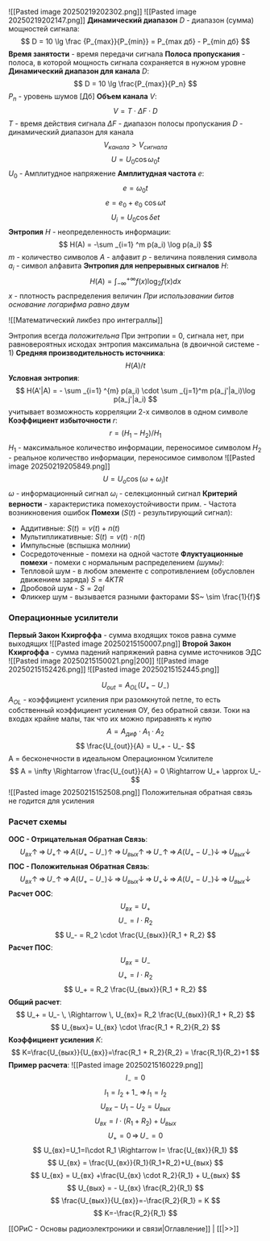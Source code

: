![[Pasted image 20250219202302.png]]
![[Pasted image 20250219202147.png]]
**Динамический диапазон** $D$ - диапазон (сумма) мощностей сигнала:
$$
D = 10 \lg \frac {P_{max}}{P_{min}} = P_{max дб} - P_{min дб}
$$
**Время занятости** - время передачи сигнала
**Полоса пропускания** - полоса, в которой мощность сигнала сохраняется в нужном уровне
**Динамический диапазон для канала** $D$:
$$
D = 10 \lg \frac{P_{max}}{P_n}
$$
$P_n$ - уровень шумов \[Дб]
**Объем канала** $V$:
$$
V=T \cdot \Delta F \cdot D
$$
$T$ - время действия сигнала
$\Delta F$ - диапазон полосы пропускания 
$D$ - динамический диапазон для канала
$$
V_{канала} > V_{сигнала}
$$
$$
U = U_0 \cos \omega_{0} t 
$$
$U_0$ - Амплитудное напряжение
**Амплитудная частота** $e$:
$$
e = \omega _0 t
$$
$$
e=e_0 +e_0\ \cos \omega t
$$
$$
U_i = U_0 \cos \delta e t
$$
**Энтропия** $H$ - неопределенность информации:
$$
H(A) = -\sum _{i=1} ^m p(a_i) \log p(a_i)
$$
$m$ - количество символов
$A$ - алфавит
$p$ - величина появления символа
$a_i$ - символ алфавита
**Энтропия для непрерывных сигналов** $H$:
$$
H(A) = \int _ {-\infty} ^ {+\infty} f(x) \log _2 f(x) dx
$$
$x$ - плотность распределения величин
*При использовании битов основание логарифма равно двум*

![[Математический ликбез про интеграллы]]

Энтропия всегда *положительна*
При энтропии = 0, сигнала нет, при равновероятных исходах энтропия максимальна (в двоичной системе - 1)
**Средняя производительность источника**:
$$
H(A)/t
$$
**Условная энтропия**:
$$
H(A'|A) = - \sum _{i=1} ^{m} p(a_i) \cdot \sum _{j=1}^m p(a_j'|a_i)\log p(a_j'|a_i)
$$
учитывает возможность корреляции 2-х символов в одном символе 
**Коэффициент избыточности** $r$:
$$
r = (H_1 - H_2)/ H_1
$$
$H_1$ - максимальное количество информации, переносимое символом
$H_2$ - реальное количество информации, переносимое символом
![[Pasted image 20250219205849.png]]
$$
U = U_o \cos (\omega + \omega_i)t
$$
$\omega$ - информационный сигнал
$\omega_i$ - селекционный сигнал
**Критерий верности** - характеристика помехоустойчивости
прим. - Частота возникновения ошибок
**Помехи** ($S(t)$ - результирующий сигнал):
- Аддитивные: $S(t) = v(t) + n(t)$
- Мультипликативные: $S(t) = v(t) \cdot n(t)$ 
- Импульсные (вспышка молнии)
- Сосредоточенные - помехи на одной частоте
**Флуктуационные помехи** - помехи с нормальным распределением *(шумы)*:
- Тепловой шум - в любом элементе с сопротивлением (обусловлен движением заряда) $S=4KTR$
- Дробовой шум - $S = 2qI$ 
- Фликкер шум - вызывается разными факторами $S~ \sim \frac{1}{f}$ 
### Операционные усилители
**Первый Закон Кхиргоффа** - сумма входящих токов равна сумме выходящих
![[Pasted image 20250215150007.png]]
**Второй Закон Кхиргоффа** - сумма падений напряжений равна сумме источников ЭДС
![[Pasted image 20250215150021.png|200]]
![[Pasted image 20250215152426.png]]
![[Pasted image 20250215152445.png]]

$$
U_{out} = A_{OL} (U_+ - U_-)
$$
$A_{OL}$ - коэффициент усиления при разомкнутой петле, то есть собственный коэффициент усиления ОУ, без обратной связи.
Токи на входах крайне малы, так что их можно приравнять к нулю
$$
A = A_{диф} \cdot A_1 \cdot A_2
$$
$$
\frac{U_{out}}{A} = U_+ - U_-
$$
A = бесконечности в идеальном Операционном Усилителе
$$
A = \infty \Rightarrow \frac{U_{out}}{A} = 0 \Rightarrow U_+ \approx U_- 
$$
![[Pasted image 20250215152508.png]]
Положительная обратная связь не годится для усиления
### Расчет схемы
**ООС - Отрицательная Обратная Связь**:
$$
U_{вх} \uparrow
\, \Rightarrow \, U_+ \uparrow
\, \Rightarrow \, A(U_+ - U_-) \uparrow
\, \Rightarrow \, U_{вых} \uparrow
\, \Rightarrow \, U_- \uparrow
\, \Rightarrow \, A (U_+ - U_-) \downarrow
\, \Rightarrow \, U_{вых} \downarrow
$$
**ПОС - Положительная Обратная Связь**:
$$
U_{вх} \uparrow
\, \Rightarrow \, U_- \uparrow
\, \Rightarrow \, A(U_+ - U_-) \downarrow
\, \Rightarrow \, U_{вых} \downarrow
\, \Rightarrow \, U_+ \downarrow
\, \Rightarrow \, A (U_+ - U_-) \downarrow
\, \Rightarrow \, U_{вых} \downarrow
$$
**Расчет ООС**:
$$
U_{вх} = U_+
$$
$$
U_- = I \cdot R_2
$$
$$
U_- = R_2 \cdot \frac{U_{вых}}{R_1 + R_2}
$$
**Расчет ПОС**:
$$
U_{вх} = U_- 
$$
$$
U_+ = I \cdot R_2
$$
$$
U_+ = R_2 \frac{U_{вых}}{R_1 + R_2}
$$
**Общий расчет**:
$$
U_+ = U_- \, \Rightarrow \,
U_{вх}= R_2 \frac{U_{вых}}{R_1 + R_2}
$$
$$
U_{вых}= U_{вх} \cdot \frac{R_1 + R_2}{R_2}
$$
**Коэффициент усиления** $K$:
$$
K=\frac{U_{вых}}{U_{вх}}=\frac{R_1 + R_2}{R_2} = \frac{R_1}{R_2}+1
$$
**Пример расчета**:
![[Pasted image 20250215160229.png]]
$$
I_- = 0
$$
$$
I_1 = I_2 + 1_- \, \Rightarrow \, I_1 = I_2
$$
$$
U_{вх} - U_1 -U_2 =U_{вых}
$$
$$
U_{вх} = I \cdot (R_1+R_2)+U_{вых}
$$
$$
U_+ = 0 \, \Rightarrow \, U_- = 0
$$
$$
U_{вх}=U_1=I\cdot R_1 \Rightarrow I= \frac{U_{вх}}{R_1}
$$
$$
U_{вх} = \frac{U_{вх}}{R_1}(R_1+R_2)+U_{вых}
$$
$$
U_{вх} = U_{вх} +\frac{U_{вх} \cdot R_2}{R_1} + U_{вых}
$$
$$
U_{вых} = - U_{вх} \frac{R_2}{R_1}
$$
$$
\frac{U_{вых}}{U_{вх}}=-\frac{R_2}{R_1} = K
$$
$$
K=-\frac{R_2}{R_1}
$$

[[ОРиС - Основы радиоэлектроники и связи|Оглавление]] | [[|>>]]